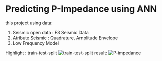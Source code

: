 # Predicting P-Impedance using ANN

this project using data:
1. Seismic open data : F3 Seismic Data
2. Atribute Seismic : Quadrature, Amplitude Envelope
3. Low Frequency Model

Highlight :
train-test-split
![train-test-split](https://user-images.githubusercontent.com/85205373/126057827-cde50783-5082-4624-804e-216119633e26.png)
result:
![P-impedance](https://user-images.githubusercontent.com/85205373/126057815-5bdd141e-5445-4f40-805f-ed871eadd2f2.png)
